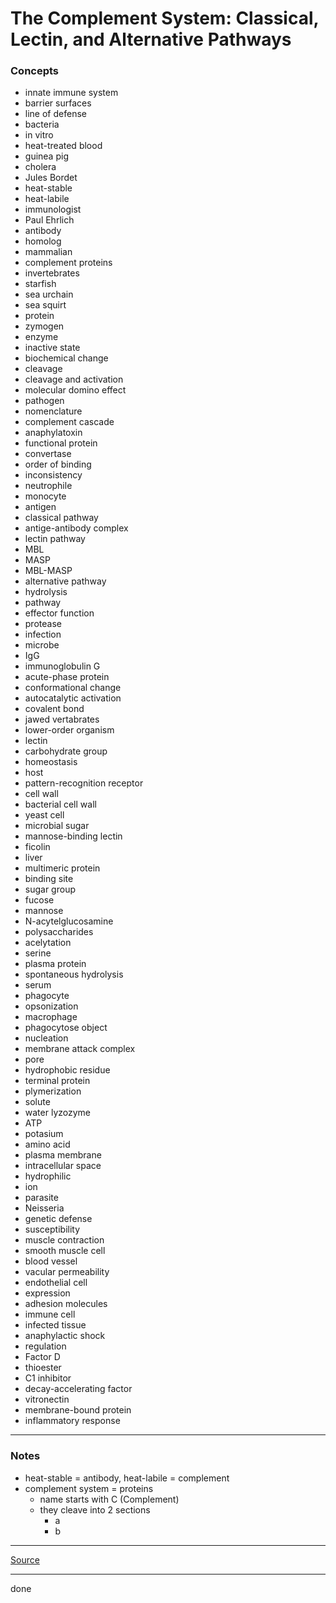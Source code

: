 # The Complement System: Classical, Lectin, and Alternative Pathways

### Concepts

- innate immune system
- barrier surfaces
- line of defense
- bacteria
- in vitro
- heat-treated blood
- guinea pig
- cholera
- Jules Bordet
- heat-stable
- heat-labile
- immunologist
- Paul Ehrlich
- antibody
- homolog
- mammalian
- complement proteins
- invertebrates
- starfish
- sea urchain
- sea squirt
- protein
- zymogen
- enzyme
- inactive state
- biochemical change
- cleavage
- cleavage and activation
- molecular domino effect
- pathogen
- nomenclature
- complement cascade
- anaphylatoxin
- functional protein
- convertase
- order of binding
- inconsistency
- neutrophile
- monocyte
- antigen
- classical pathway
- antige-antibody complex
- lectin pathway
- MBL
- MASP
- MBL-MASP
- alternative pathway
- hydrolysis
- pathway
- effector function
- protease
- infection
- microbe
- IgG
- immunoglobulin G
- acute-phase protein
- conformational change
- autocatalytic activation
- covalent bond
- jawed vertabrates
- lower-order organism
- lectin
- carbohydrate group
- homeostasis
- host
- pattern-recognition receptor
- cell wall
- bacterial cell wall
- yeast cell
- microbial sugar
- mannose-binding lectin
- ficolin
- liver
- multimeric protein
- binding site
- sugar group
- fucose
- mannose
- N-acytelglucosamine
- polysaccharides
- acelytation
- serine
- plasma protein
- spontaneous hydrolysis
- serum
- phagocyte
- opsonization
- macrophage
- phagocytose object
- nucleation
- membrane attack complex
- pore
- hydrophobic residue
- terminal protein
- plymerization
- solute
- water lyzozyme
- ATP
- potasium
- amino acid
- plasma membrane
- intracellular space
- hydrophilic
- ion
- parasite
- Neisseria
- genetic defense
- susceptibility
- muscle contraction
- smooth muscle cell
- blood vessel
- vacular permeability
- endothelial cell
- expression
- adhesion molecules
- immune cell
- infected tissue
- anaphylactic shock
- regulation
- Factor D
- thioester
- C1 inhibitor
- decay-accelerating factor
- vitronectin
- membrane-bound protein
- inflammatory response

---

### Notes

- heat-stable = antibody, heat-labile = complement
- complement system = proteins
    - name starts with C (Complement)
    - they cleave into 2 sections
        - a
        - b

---

[Source](https://youtu.be/Uc4nq4Lazo4)

---

done